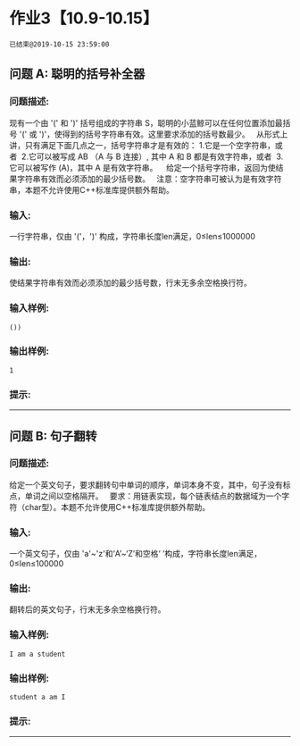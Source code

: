 # 作业3【10.9-10.15】
`已结束@2019-10-15 23:59:00`
## 问题 A: 聪明的括号补全器
### 问题描述:
现有一个由 '(' 和 ')' 括号组成的字符串 S，聪明的小蓝鲸可以在任何位置添加最括号 '(' 或 ')'，使得到的括号字符串有效。这里要求添加的括号数最少。        	从形式上讲，只有满足下面几点之一，括号字符串才是有效的：    	1.它是一个空字符串，或者      	2.它可以被写成 AB （A 与 B 连接）, 其中 A 和 B 都是有效字符串，或者      	3.它可以被写作 (A)，其中 A 是有效字符串。      	      	给定一个括号字符串，返回为使结果字符串有效而必须添加的最少括号数。      	  		注意：空字符串可被认为是有效字符串，本题不允许使用C++标准库提供额外帮助。
### 输入:
一行字符串，仅由 '('，')' 构成，字符串长度len满足，0≤len≤1000000
### 输出:
使结果字符串有效而必须添加的最少括号数，行末无多余空格换行符。
### 输入样例:
```
())
```
### 输出样例:
```
1
```
### 提示:


---
## 问题 B: 句子翻转
### 问题描述:
给定一个英文句子，要求翻转句中单词的顺序，单词本身不变，其中，句子没有标点，单词之间以空格隔开。        	要求：用链表实现，每个链表结点的数据域为一个字符（char型）。本题不允许使用C++标准库提供额外帮助。
### 输入:
一个英文句子，仅由 'a'~'z'和‘A’~‘Z’和空格‘ ’构成，字符串长度len满足，0≤len≤100000
### 输出:
翻转后的英文句子，行末无多余空格换行符。
### 输入样例:
```
I am a student
```
### 输出样例:
```
student a am I
```
### 提示:


---
